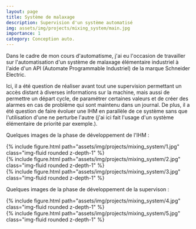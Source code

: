 ```yaml
---
layout: page
title: Système de malaxage
description: Supervision d'un système automatisé
img: assets/img/projects/mixing_system/main.jpg
importance: 1
category: Conception auto.
---
```


Dans le cadre de mon cours d'automatisme, j'ai eu l'occasion de travailler sur l'automatisation d'un système de malaxage élémentaire industriel à l'aide d'un API (Automate Programmable Industriel) de la marque Schneider Electric.

Ici, il a été question de réaliser avant tout une supervision permettant un accès distant à diverses informations sur la machine, mais aussi de permettre un départ cycle, de paramétrer certaines valeurs et de créer des alarmes en cas de problème qui sont maintenu dans un journal. De plus, il a été question de faire évoluer une IHM en parallèle de ce système sans que l'utilisation d'une ne perturbe l'autre (j'ai ici fait l'usage d'un système élémentaire de priorité par exemple.).

Quelques images de la phase de développement de l'IHM :

<div class="row">
    <div class="col-sm mt-3 mt-md-0">
        {% include figure.html path="assets/img/projects/mixing_system/1.jpg" class="img-fluid rounded z-depth-1" %}
    </div>
</div>
<div class="row">
    <div class="col-sm mt-3 mt-md-0">
        {% include figure.html path="assets/img/projects/mixing_system/2.jpg" class="img-fluid rounded z-depth-1" %}
    </div>
</div>
<div class="row">
    <div class="col-sm mt-3 mt-md-0">
        {% include figure.html path="assets/img/projects/mixing_system/3.jpg" class="img-fluid rounded z-depth-1" %}
    </div>
</div>

Quelques images de la phase de développement de la supervison :

<div class="row">
    <div class="col-sm mt-3 mt-md-0">
        {% include figure.html path="assets/img/projects/mixing_system/4.jpg" class="img-fluid rounded z-depth-1" %}
    </div>
</div>
<div class="row">
    <div class="col-sm mt-3 mt-md-0">
        {% include figure.html path="assets/img/projects/mixing_system/5.jpg" class="img-fluid rounded z-depth-1" %}
    </div>
</div>
